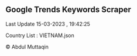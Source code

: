 

## Google Trends Keywords Scraper 
 
Last Update 15-03-2023 , 19:42:25

Country List :
VIETNAM.json



© Abdul Muttaqin 
